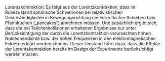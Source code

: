 Lorentzkontraktion: Es folgt aus der Lorentzkontraktion, dass im Ruhezustand sphärische Schwerionen bei relativistischen Geschwindigkeiten in Bewegungsrichtung die Form flacher Scheiben bzw. Pfannkuchen („pancakes“) annehmen müssen. Und tatsächlich ergibt sich, dass die bei Teilchenkollisionen erhaltenen Ergebnisse nur unter Berücksichtigung der durch die Lorentzkontraktion verursachten hohen Nukleonendichte bzw. der hohen Frequenzen in den elektromagnetischen Feldern erklärt werden können. Dieser Umstand führt dazu, dass die Effekte der Lorentzkontraktion bereits im Design der Experimente berücksichtigt werden müssen.

